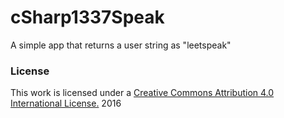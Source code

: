 # cSharp1337Speak
A simple app that returns a user string as "leetspeak"
### License
This work is licensed under a [Creative Commons Attribution 4.0 International License.](http://creativecommons.org/licenses/by/4.0/) 2016

